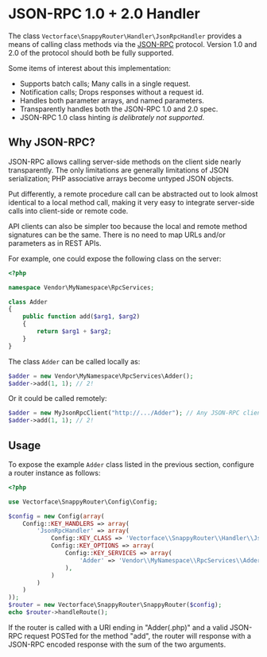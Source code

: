 # JSON-RPC 1.0 + 2.0 Handler

The class `Vectorface\SnappyRouter\Handler\JsonRpcHandler` provides a means of
calling class methods via the
[JSON-RPC](http://json-rpc.org/wiki/specification) protocol. Version 1.0 and
2.0 of the protocol should both be fully supported.

Some items of interest about this implementation:

* Supports batch calls; Many calls in a single request.
* Notification calls; Drops responses without a request id.
* Handles both parameter arrays, and named parameters.
* Transparently handles both the JSON-RPC 1.0 and 2.0 spec.
* JSON-RPC 1.0 class hinting *is delibrately not supported*.

## Why JSON-RPC?

JSON-RPC allows calling server-side methods on the client side nearly
transparently. The only limitations are generally limitations of JSON
serialization; PHP associative arrays become untyped JSON objects.

Put differently, a remote procedure call can be abstracted out to look almost
identical to a local method call, making it very easy to integrate server-side
calls into client-side or remote code.

API clients can also be simpler too because the local and remote method
signatures can be the same. There is no need to map URLs and/or parameters as
in REST APIs.

For example, one could expose the following class on the server:

```php
<?php

namespace Vendor\MyNamespace\RpcServices;

class Adder
{
	public function add($arg1, $arg2)
	{
		return $arg1 + $arg2;
	}
}
```

The class `Adder` can be called locally as:

```php
$adder = new Vendor\MyNamespace\RpcServices\Adder();
$adder->add(1, 1); // 2!
```

Or it could be called remotely:

```php
$adder = new MyJsonRpcClient("http://.../Adder"); // Any JSON-RPC client.
$adder->add(1, 1); // 2!
```

## Usage

To expose the example `Adder` class listed in the previous section, configure a
router instance as follows:

```php
<?php

use Vectorface\SnappyRouter\Config\Config;

$config = new Config(array(
	Config::KEY_HANDLERS => array(
		'JsonRpcHandler' => array(
			Config::KEY_CLASS => 'Vectorface\\SnappyRouter\\Handler\\JsonRpcHandler',
			Config::KEY_OPTIONS => array(
				Config::KEY_SERVICES => array(
					'Adder' => 'Vendor\\MyNamespace\\RpcServices\\Adder' // Adder, as above
				),
			)
		)
	)
));
$router = new Vectorface\SnappyRouter\SnappyRouter($config);
echo $router->handleRoute();
```

If the router is called with a URI ending in "Adder(.php)" and a valid JSON-RPC
request POSTed for the method "add", the router will response with a JSON-RPC
encoded response with the sum of the two arguments.
